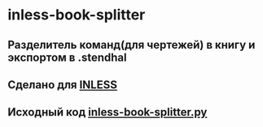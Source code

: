 # inless-book-splitter
## Разделитель команд(для чертежей) в книгу и экспортом в .stendhal
## Сделано для [INLESS](https://discord.gg/inless)
## Исходный код [inless-book-splitter.py](https://github.com/StephanBroTT/inless-book-splitter/blob/main/inless-book-splitter.py)

